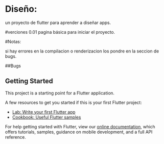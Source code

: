 # Diseño:

un proyecto de flutter para aprender a diseñar apps.

#verciones
0.01 pagina básica para iniciar el proyecto.

#Notas:

si hay errores en la compilacion o renderizacion los pondre en la seccion de bugs.

##Bugs

## Getting Started

This project is a starting point for a Flutter application.

A few resources to get you started if this is your first Flutter project:

- [Lab: Write your first Flutter app](https://flutter.dev/docs/get-started/codelab)
- [Cookbook: Useful Flutter samples](https://flutter.dev/docs/cookbook)

For help getting started with Flutter, view our
[online documentation](https://flutter.dev/docs), which offers tutorials,
samples, guidance on mobile development, and a full API reference.
